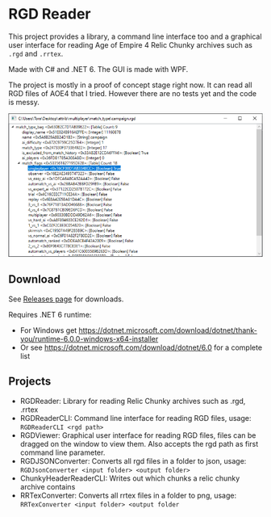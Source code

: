 # RGD Reader
This project provides a library, a command line interface too and a graphical user interface for reading Age of Empire 4 Relic Chunky archives such as `.rgd` and `.rrtex`.

Made with C# and .NET 6. The GUI is made with WPF.

The project is mostly in a proof of concept stage right now. It can read all RGD files of AOE4 that I tried. However there are no tests yet and the code is messy.

![](Media/RGDViewer.png)

## Download
See [Releases page](https://github.com/RobinKa/RGDReader/releases) for downloads.

Requires .NET 6 runtime:
- For Windows get https://dotnet.microsoft.com/download/dotnet/thank-you/runtime-6.0.0-windows-x64-installer
- Or see https://dotnet.microsoft.com/download/dotnet/6.0 for a complete list

## Projects
- RGDReader: Library for reading Relic Chunky archives such as .rgd, .rrtex
- RGDReaderCLI: Command line interface for reading RGD files, usage: `RGDReaderCLI <rgd path>`
- RGDViewer: Graphical user interface for reading RGD files, files can be dragged on the window to view them. Also accepts the rgd path as first command line parameter.
- RGDJSONConverter: Converts all rgd files in a folder to json, usage: `RGDJsonConverter <input folder> <output folder>`
- ChunkyHeaderReaderCLI: Writes out which chunks a relic chunky archive contains
- RRTexConverter: Converts all rrtex files in a folder to png, usage: `RRTexConverter <input folder> <output folder`